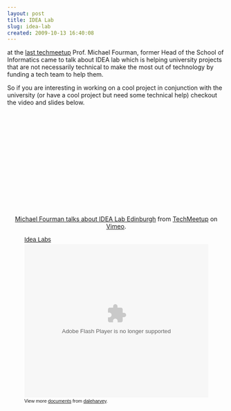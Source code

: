 ```yaml
---
layout: post
title: IDEA Lab
slug: idea-lab
created: 2009-10-13 16:40:08
---
```


at the <a href="http://techmeetup.co.uk/blog/2009/09/techmeetup-turns-one/">last techmeetup</a> Prof. Michael Fourman, former Head of the School of Informatics came to talk about IDEA lab which is helping university projects that are not necessarily technical to make the most out of technology by funding a tech team to help them.

So if you are interesting in working on a cool project in conjunction with the university (or have a cool project but need some technical help) checkout the video and slides below.
<p style="text-align: center;"><object classid="clsid:d27cdb6e-ae6d-11cf-96b8-444553540000" width="400" height="225" codebase="http://download.macromedia.com/pub/shockwave/cabs/flash/swflash.cab#version=6,0,40,0"><param name="allowfullscreen" value="true" /><param name="allowscriptaccess" value="always" /><param name="src" value="http://vimeo.com/moogaloop.swf?clip_id=6618848&server=vimeo.com&show_title=1&show_byline=1&show_portrait=0&color=&fullscreen=1" /><embed type="application/x-shockwave-flash" width="400" height="225" src="http://vimeo.com/moogaloop.swf?clip_id=6618848&server=vimeo.com&show_title=1&show_byline=1&show_portrait=0&color=&fullscreen=1" allowscriptaccess="always" allowfullscreen="true"></embed></object>
<p style="text-align: center;"><a href="http://vimeo.com/6618848">Michael Fourman talks about IDEA Lab Edinburgh</a> from <a href="http://vimeo.com/techmeetup">TechMeetup</a> on <a href="http://vimeo.com">Vimeo</a>.</p>

<div id="__ss_2210050" style="width: 425px; text-align: left; margin: 0px auto;"><a style="font:14px Helvetica,Arial,Sans-serif;display:block;margin:12px 0 3px 0;text-decoration:underline;" title="Idea Labs" href="http://www.slideshare.net/daleharvey/idea-labs">Idea Labs</a><object style="margin:0px" classid="clsid:d27cdb6e-ae6d-11cf-96b8-444553540000" width="425" height="355" codebase="http://download.macromedia.com/pub/shockwave/cabs/flash/swflash.cab#version=6,0,40,0"><param name="allowFullScreen" value="true" /><param name="allowScriptAccess" value="always" /><param name="src" value="http://static.slidesharecdn.com/swf/ssplayer2.swf?doc=techmeetup-091013112314-phpapp02&stripped_title=idea-labs" /><param name="allowfullscreen" value="true" /><embed style="margin:0px" type="application/x-shockwave-flash" width="425" height="355" src="http://static.slidesharecdn.com/swf/ssplayer2.swf?doc=techmeetup-091013112314-phpapp02&stripped_title=idea-labs" allowscriptaccess="always" allowfullscreen="true"></embed></object>
<div style="font-size: 11px; font-family: tahoma,arial; height: 26px; padding-top: 2px;">View more <a style="text-decoration:underline;" href="http://www.slideshare.net/">documents</a> from <a style="text-decoration:underline;" href="http://www.slideshare.net/daleharvey">daleharvey</a>.</div>
</div>